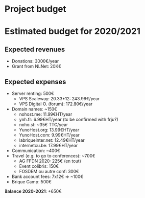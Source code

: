 # Project budget

# Estimated budget for 2020/2021

## Expected revenues

* Donations: 3000€/year
* Grant from NLNet: 20K€

## Expected expenses

* Server renting: 500€
   * VPS Scaleway: 20.33*12: 243.96€/year
   * VPS Digital O. (forum): 172.80€/year
* Domain names: ~150€
   * nohost.me: 11.99€HT/year
   * ynh.fr: 6.99€HT/year (to be confirmed with frju?)
   * noho.st: ~35€ TTC/year
   * YunoHost.org: 13.99€HT/year
   * YunoHost.com: 9.99€HT/year
   * labriqueinter.net: 12.49€HT/year
   * internetcu.be: 17.99€HT/year
* Communication: ~400€
* Travel (e.g. to go to conferences): ~700€    
   * AG FFDN 2020: 225€ (en tout) 
   * Event colibris: 150€
   * FOSDEM ou autre conf: 300€
* Bank account fees: 7x12€ => ~100€
* Brique Camp: 500€

**Balance 2020-2021**: +650€

